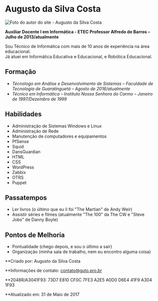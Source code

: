 # Augusto da Silva Costa

 ![Foto do autor do site - Augusto da Silva Costa](imagens/foto.jpg "Foto do autor do site")

**Auxiliar Docente I em Informática - ETEC Professor Alfredo de Barros – Julho de 2013/atualmente**

Sou Técnico de Informática com mais de 10 anos de experiência na área educacional.<br>
Já atuei em Informática Educativa e Educacional, e Robótica Educacional.

## Formação

* _Técnologo em Análise e Desenvolvimento de Sistemas – Faculdade de Tecnologia de Guaratinguetá – Agosto de 2016/atualmente_
* _Técnico em Informática – Instituto Nossa Senhora do Carmo – Janeiro de 1997/Dezembro de 1999_

## Habilidades

* Administração de Sistemas Windows e Linux
* Administração de Rede
* Manutenção de computadores e equipamentos
* PfSense
* Squid
* DansGuardian
* HTML
* CSS
* WordPress
* Zabbix
* OTRS
* Puppet

## Passatempos

* Ler livros (o último que eu li foi "The Martian" de Andy Weir)
* Assistir séries e filmes (atualmente "The 100" da The CW e "Steve Jobs" de Danny Boyle)

## Pontos de Melhoria

* Pontualidade (chego depois, e sou o último a sair)
* Organização (minha sala de trabalho, nem eu encontro alguma coisa)

**Criado por: Augusto da Silva Costa

**Informações de contato: [contato@guto.pro.br](mailto:contato@guto.pro.br "Email para contato")

**2048R/A3041F93: 73D7 E810 CF0C 7FE3 A2E5 A0D0 D6E4 41F9 A304 1F93

**Atualizado em: 31 de Maio de 2017
